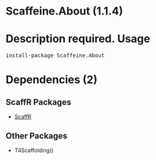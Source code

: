 ﻿Scaffeine.About (1.1.4)
======
Description required.
Usage
======
<pre>install-package Scaffeine.About</pre>
Dependencies (2)
=====

ScaffR Packages
------
* [ScaffR](https://github.com/wcpro/ScaffR/tree/master/src/ScaffR)

Other Packages
------
* T4Scaffolding()
